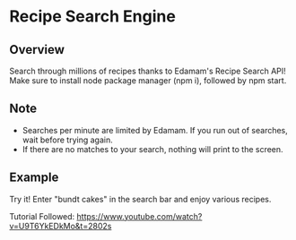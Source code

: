 # Recipe Search Engine 

## Overview
Search through millions of recipes thanks to Edamam's Recipe Search API! Make sure to install node package manager (npm i), followed by npm start. 

## Note  
+ Searches per minute are limited by Edamam. If you run out of searches, wait before trying again. 
+ If there are no matches to your search, nothing will print to the screen. 

## Example
Try it!
Enter "bundt cakes" in the search bar and enjoy various recipes.

Tutorial Followed: https://www.youtube.com/watch?v=U9T6YkEDkMo&t=2802s

